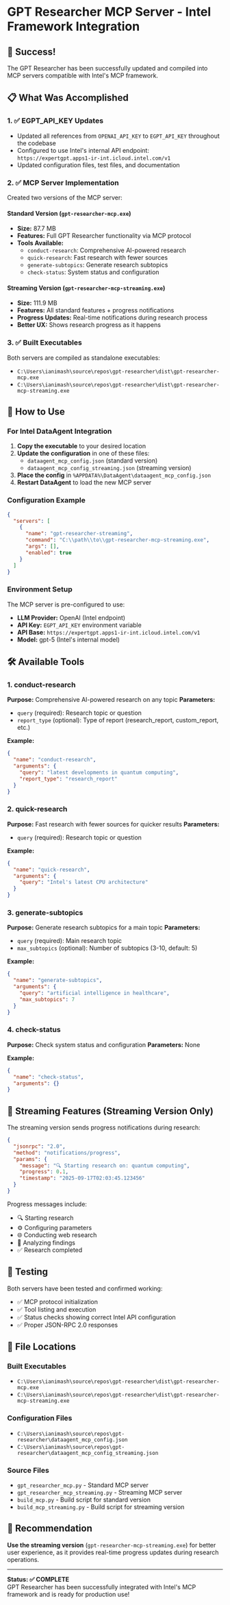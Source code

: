 # GPT Researcher MCP Server - Intel Framework Integration

## 🎉 Success! 

The GPT Researcher has been successfully updated and compiled into MCP servers compatible with Intel's MCP framework.

## 📋 What Was Accomplished

### 1. ✅ EGPT_API_KEY Updates
- Updated all references from `OPENAI_API_KEY` to `EGPT_API_KEY` throughout the codebase
- Configured to use Intel's internal API endpoint: `https://expertgpt.apps1-ir-int.icloud.intel.com/v1`
- Updated configuration files, test files, and documentation

### 2. ✅ MCP Server Implementation
Created two versions of the MCP server:

#### Standard Version (`gpt-researcher-mcp.exe`)
- **Size:** 87.7 MB
- **Features:** Full GPT Researcher functionality via MCP protocol
- **Tools Available:**
  - `conduct-research`: Comprehensive AI-powered research
  - `quick-research`: Fast research with fewer sources
  - `generate-subtopics`: Generate research subtopics
  - `check-status`: System status and configuration

#### Streaming Version (`gpt-researcher-mcp-streaming.exe`)
- **Size:** 111.9 MB
- **Features:** All standard features + progress notifications
- **Progress Updates:** Real-time notifications during research process
- **Better UX:** Shows research progress as it happens

### 3. ✅ Built Executables
Both servers are compiled as standalone executables:
- `C:\Users\ianimash\source\repos\gpt-researcher\dist\gpt-researcher-mcp.exe`
- `C:\Users\ianimash\source\repos\gpt-researcher\dist\gpt-researcher-mcp-streaming.exe`

## 🚀 How to Use

### For Intel DataAgent Integration

1. **Copy the executable** to your desired location
2. **Update the configuration** in one of these files:
   - `dataagent_mcp_config.json` (standard version)
   - `dataagent_mcp_config_streaming.json` (streaming version)
3. **Place the config** in `%APPDATA%\DataAgent\dataagent_mcp_config.json`
4. **Restart DataAgent** to load the new MCP server

### Configuration Example

```json
{
  "servers": [
    {
      "name": "gpt-researcher-streaming",
      "command": "C:\\path\\to\\gpt-researcher-mcp-streaming.exe",
      "args": [],
      "enabled": true
    }
  ]
}
```

### Environment Setup

The MCP server is pre-configured to use:
- **LLM Provider:** OpenAI (Intel endpoint)
- **API Key:** `EGPT_API_KEY` environment variable
- **API Base:** `https://expertgpt.apps1-ir-int.icloud.intel.com/v1`
- **Model:** gpt-5 (Intel's internal model)

## 🛠️ Available Tools

### 1. conduct-research
**Purpose:** Comprehensive AI-powered research on any topic
**Parameters:**
- `query` (required): Research topic or question
- `report_type` (optional): Type of report (research_report, custom_report, etc.)

**Example:**
```json
{
  "name": "conduct-research",
  "arguments": {
    "query": "latest developments in quantum computing",
    "report_type": "research_report"
  }
}
```

### 2. quick-research
**Purpose:** Fast research with fewer sources for quicker results
**Parameters:**
- `query` (required): Research topic or question

**Example:**
```json
{
  "name": "quick-research", 
  "arguments": {
    "query": "Intel's latest CPU architecture"
  }
}
```

### 3. generate-subtopics
**Purpose:** Generate research subtopics for a main topic
**Parameters:**
- `query` (required): Main research topic
- `max_subtopics` (optional): Number of subtopics (3-10, default: 5)

**Example:**
```json
{
  "name": "generate-subtopics",
  "arguments": {
    "query": "artificial intelligence in healthcare",
    "max_subtopics": 7
  }
}
```

### 4. check-status
**Purpose:** Check system status and configuration
**Parameters:** None

**Example:**
```json
{
  "name": "check-status",
  "arguments": {}
}
```

## 🌟 Streaming Features (Streaming Version Only)

The streaming version sends progress notifications during research:

```json
{
  "jsonrpc": "2.0",
  "method": "notifications/progress",
  "params": {
    "message": "🔍 Starting research on: quantum computing",
    "progress": 0.1,
    "timestamp": "2025-09-17T02:03:45.123456"
  }
}
```

Progress messages include:
- 🔍 Starting research
- ⚙️ Configuring parameters
- 🌐 Conducting web research
- 📝 Analyzing findings
- ✅ Research completed

## 🧪 Testing

Both servers have been tested and confirmed working:
- ✅ MCP protocol initialization
- ✅ Tool listing and execution
- ✅ Status checks showing correct Intel API configuration
- ✅ Proper JSON-RPC 2.0 responses

## 📁 File Locations

### Built Executables
- `C:\Users\ianimash\source\repos\gpt-researcher\dist\gpt-researcher-mcp.exe`
- `C:\Users\ianimash\source\repos\gpt-researcher\dist\gpt-researcher-mcp-streaming.exe`

### Configuration Files
- `C:\Users\ianimash\source\repos\gpt-researcher\dataagent_mcp_config.json`
- `C:\Users\ianimash\source\repos\gpt-researcher\dataagent_mcp_config_streaming.json`

### Source Files
- `gpt_researcher_mcp.py` - Standard MCP server
- `gpt_researcher_mcp_streaming.py` - Streaming MCP server
- `build_mcp.py` - Build script for standard version
- `build_mcp_streaming.py` - Build script for streaming version

## 🎯 Recommendation

**Use the streaming version** (`gpt-researcher-mcp-streaming.exe`) for better user experience, as it provides real-time progress updates during research operations.

---

**Status: ✅ COMPLETE**  
GPT Researcher has been successfully integrated with Intel's MCP framework and is ready for production use!